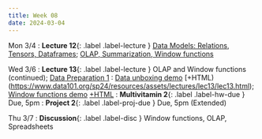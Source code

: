 ```yaml
---
title: Week 08
date: 2024-03-04
---
```

Mon 3/4
: **Lecture 12**{: .label .label-lecture } [Data Models: Relations, Tensors, Dataframes](https://docs.google.com/presentation/d/1Fx8lPncBCYcuKTccOMhCWi_guxuZ6XHS2AxoKknDJlk/edit?usp=sharing); [OLAP, Summarization, Window functions](https://docs.google.com/presentation/d/1JoBnMlw6hrQY8zIPYpAUZL1llRW1ka_GBjIXmIGB1hg/edit?usp=sharing)

Wed 3/6
: **Lecture 13**{: .label .label-lecture } OLAP and Window functions (continued); [Data Preparation 1](https://docs.google.com/presentation/d/1L-gW4Ko1CM69ksMjtFTK_Co7fFonu7tDTtFRLEMnkMk/edit#slide=id.g24af2d13182_1_68)
	: [Data unboxing demo](https://data101.datahub.berkeley.edu/hub/user-redirect/git-pull?repo=https%3A%2F%2Fgithub.com%2Fcal-data-eng%2Fsp24-materials&urlpath=lab%2Ftree%2Fsp24-materials%2Flecture%2Flec13%2Flec13.ipynb&branch=main) [+HTML)(https://www.data101.org/sp24/resources/assets/lectures/lec13/lec13.html); [Window functions demo](https://data101.datahub.berkeley.edu/hub/user-redirect/git-pull?repo=https%3A%2F%2Fgithub.com%2Fcal-data-eng%2Fsp24-materials&urlpath=lab%2Ftree%2Fsp24-materials%2Flecture%2Flec13%2Flec13window.ipynb&branch=main) [+HTML](https://www.data101.org/sp24/resources/assets/lectures/lec13/lec13window.html)
: **Multivitamin 2**{: .label .label-hw-due } Due, 5pm
: **Project 2**{: .label .label-proj-due } Due, 5pm (Extended)

Thu 3/7
: **Discussion**{: .label .label-disc } Window functions, OLAP, Spreadsheets


